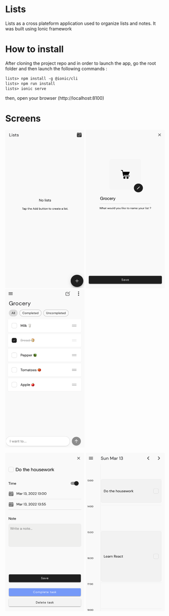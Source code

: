 # Lists
 Lists as a cross plateform application used to organize lists and notes. It was built using Ionic framework

 # How to install

After cloning the project repo and in order to launch the app, go the root folder and then launch the following commands :

```
lists> npm install -g @ionic/cli 
lists> npm run install
lists> ionic serve
```
then, open your browser (http://localhost:8100)


 # Screens
 <img alt="home page" src="./resources/screen-1.png" width="250" height="500"/> <img alt="list edit page" src="./resources/screen-2.png" width="250" height="500"/> <img alt="list page" src="./resources/screen-3.png" width="250" height="500"/>

 <img alt="task page" src="./resources/screen-4.png" width="250" height="500"/> <img alt="calendar page" src="./resources/screen-5.png" width="250" height="500"/>